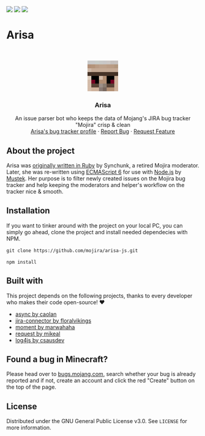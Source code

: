 <!-- shields -->
[![](https://img.shields.io/github/issues/mojira/arisa-js)](https://github.com/mojira/arisa-js/issues)
[![](https://img.shields.io/github/stars/mojira/arisa-js)](https://github.com/mojira/arisa-js/stargazers)
[![](https://img.shields.io/github/license/mojira/arisa-js)](https://github.com/mojira/arisa-js/blob/master/LICENSE)

# Arisa

<!-- PROJECT LOGO -->
<br/>
<p align="center">
  <a href="https://bugs.mojang.com/">
    <img src="images/arisa.png" alt="Arisa" width="80" height="80">
  </a>

  <h3 align="center">Arisa</h3>

  <p align="center">
    An issue parser bot who keeps the data of Mojang's JIRA bug tracker "Mojira" crisp & clean
    <br/>
    <a href="https://bugs.mojang.com/secure/ViewProfile.jspa?name=Mustek2">Arisa's bug tracker profile</a>
    ·
    <a href="https://github.com/mojira/arisa-js/issues">Report Bug</a>
    ·
    <a href="https://github.com/mojira/arisa-js/issues">Request Feature</a>
  </p>
</p>

## About the project
Arisa was [originally written in Ruby](https://github.com/mojira/arisa) by Synchunk, a retired Mojira moderator. Later, she was re-written using [ECMAScript 6](http://es6-features.org/) for use with [Node.js](https://nodejs.org/) by [Mustek](https://github.com/Mustek). Her purpose is to filter newly created issues on the Mojira bug tracker and help keeping the moderators and helper's workflow on the tracker nice & smooth.

## Installation

If you want to tinker around with the project on your local PC, you can simply go ahead, clone the project and install needed dependecies with NPM.

```
git clone https://github.com/mojira/arisa-js.git
```

```
npm install
```

## Built with

This project depends on the following projects, thanks to every developer who makes their code open-source! :heart:

- [async by caolan](https://github.com/caolan/async)
- [jira-connector by floralvikings](https://github.com/floralvikings/jira-connector)
- [moment by marwahaha](https://github.com/moment/moment)
- [request by mikeal](https://github.com/moment/moment)
- [log4js by csausdev](https://github.com/log4js-node/log4js-node)

## Found a bug in Minecraft?

Please head over to [bugs.mojang.com](https://bugs.mojang.com), search whether your bug is already reported and if not, create an account and click the red "Create" button on the top of the page.

## License

Distributed under the GNU General Public License v3.0. See `LICENSE` for more information.
